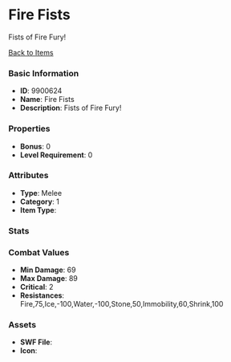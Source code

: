 # Fire Fists

Fists of Fire Fury!

[Back to Items](../items.md)

### Basic Information

- **ID**: 9900624
- **Name**: Fire Fists
- **Description**: Fists of Fire Fury!

### Properties

- **Bonus**: 0
- **Level Requirement**: 0

### Attributes

- **Type**: Melee
- **Category**: 1
- **Item Type**: 

### Stats


### Combat Values

- **Min Damage**: 69
- **Max Damage**: 89
- **Critical**: 2
- **Resistances**: Fire,75,Ice,-100,Water,-100,Stone,50,Immobility,60,Shrink,100

### Assets

- **SWF File**: 
- **Icon**: 

